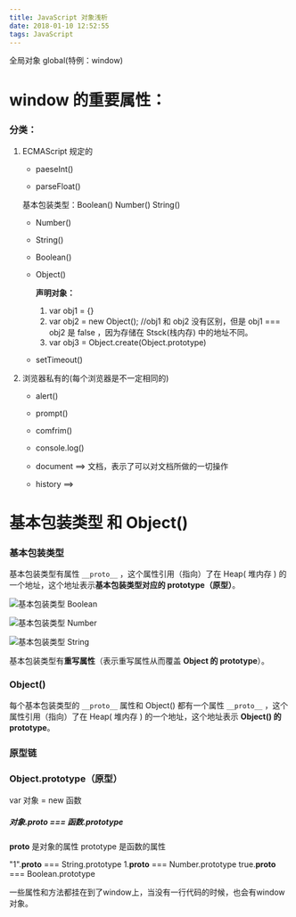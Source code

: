 ```yaml
---
title: JavaScript 对象浅析
date: 2018-01-10 12:52:55
tags: JavaScript
---
```

全局对象 global(特例：window)

# window 的重要属性：

### 分类：

1. ECMAScript 规定的

    - paeseInt()

    - parseFloat()

    基本包装类型：Boolean()  Number()  String()

    - Number()

    - String()

    - Boolean()

    - Object()

        **声明对象：**
        1. var obj1 = {} 
        2. var obj2 = new Object(); //obj1 和 obj2 没有区别，但是 obj1 === obj2 是 false ，因为存储在 Stsck(栈内存) 中的地址不同。
        3. var obj3 = Object.create(Object.prototype)

    - setTimeout()

2. 浏览器私有的(每个浏览器是不一定相同的)

    - alert() 

    - prompt()

    - comfrim()

    - console.log()

    - document ==> 文档，表示了可以对文档所做的一切操作

    - history ==> 
# 基本包装类型 和 Object()

### 基本包装类型

基本包装类型有属性 `__proto__` ，这个属性引用（指向）了在 Heap( 堆内存 ) 的一个地址，这个地址表示**基本包装类型对应的 prototype（原型）**。

![基本包装类型 Boolean](http://upload-images.jianshu.io/upload_images/9617841-4911258278ef065e.png?imageMogr2/auto-orient/strip%7CimageView2/2/w/1240)

![基本包装类型 Number](http://upload-images.jianshu.io/upload_images/9617841-6e664f59886709f6.png?imageMogr2/auto-orient/strip%7CimageView2/2/w/1240)

![基本包装类型 String](http://upload-images.jianshu.io/upload_images/9617841-5c889bdc59874e0c.png?imageMogr2/auto-orient/strip%7CimageView2/2/w/1240)

基本包装类型有**重写属性**（表示重写属性从而覆盖 **Object 的 prototype**）。

### Object()

每个基本包装类型的 `__proto__` 属性和 Object() 都有一个属性 `__proto__` ，这个属性引用（指向）了在 Heap( 堆内存 ) 的一个地址，这个地址表示 **Object() 的 prototype**。

### 原型链

### Object.prototype（原型）

var 对象 = new 函数
##### 对象.__proto__  ===  函数.prototype
__proto__ 是对象的属性
prototype 是函数的属性

"1".__proto__ === String.prototype
1.__proto__ === Number.prototype
true.__proto__ === Boolean.prototype

一些属性和方法都挂在到了window上，当没有一行代码的时候，也会有window对象。
